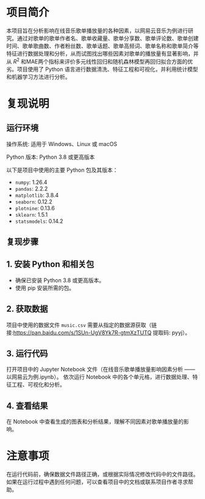 # 项目简介
本项目旨在分析影响在线音乐歌单播放量的各种因素，以网易云音乐为例进行研究。通过对歌单的歌单作者名、歌单收藏量、歌单分享数、歌单评论数、歌单创建时间、歌单歌曲数、作者粉丝数、歌单话题、歌单高频词、歌单名称和歌单简介等特征进行数据处理和分析，从而试图找出哪些因素对歌单的播放量有显著影响，并从 $R^2$ 和MAE两个指标来评价多元线性回归和随机森林模型再回归拟合方面的优劣。项目使用了 Python 语言进行数据清洗、特征工程和可视化，并利用统计模型和机器学习方法进行分析。

# 复现说明
## 运行环境
操作系统: 适用于 Windows、Linux 或 macOS

Python 版本: Python 3.8 或更高版本

以下是项目中使用的主要 Python 包及其版本：
- `numpy`: 1.26.4
- `pandas`: 2.2.2
- `matplotlib`: 3.8.4
- `seaborn`: 0.12.2
- `plotnine`: 0.13.6
- `sklearn`: 1.5.1
- `statsmodels`: 0.14.2
## 复现步骤
## 1. 安装 Python 和相关包
   - 确保已安装 Python 3.8 或更高版本。
   - 使用 pip 安装所需的包。
## 2. 获取数据
项目中使用的数据文件 `music.csv` 需要从指定的数据源获取（链接:https://pan.baidu.com/s/1SUn-UgV8Yk7R-gtmXzTUTQ 提取码: pyyj）。
## 3. 运行代码
打开项目中的 Jupyter Notebook 文件（在线音乐歌单播放量影响因素分析 ——以网易云为例.ipynb）。
依次运行 Notebook 中的各个单元格，进行数据处理、特征工程、可视化和分析。
## 4. 查看结果
在 Notebook 中查看生成的图表和分析结果，理解不同因素对歌单播放量的影响。
# 注意事项
在运行代码前，确保数据文件路径正确，或根据实际情况修改代码中的文件路径。如果在运行过程中遇到任何问题，可以查看项目中的文档或联系项目作者寻求帮助。
